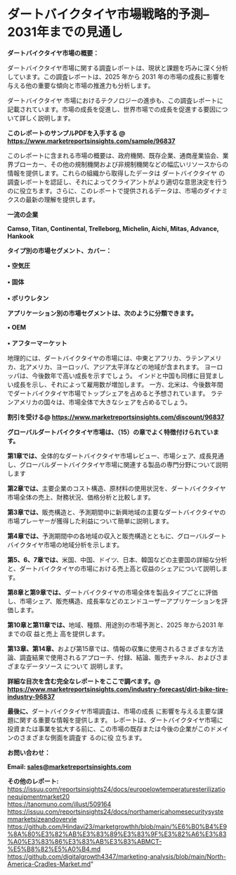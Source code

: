 # ダートバイクタイヤ市場戦略的予測– 2031年までの見通し

<strong><b>ダートバイクタイヤ市場の概要：</b></strong>

ダートバイクタイヤ市場に関する調査レポートは、現状と課題を巧みに深く分析しています。この調査レポートは、2025 年から 2031 年の市場の成長に影響を与える他の重要な傾向と市場の推進力も分析します。

ダートバイクタイヤ 市場におけるテクノロジーの進歩も、この調査レポートに記載されています。市場の成長を促進し、世界市場での成長を促進する要因について詳しく説明します。

<strong>このレポートのサンプルPDFを入手する @ <a href=https://www.marketreportsinsights.com/sample/96837>https://www.marketreportsinsights.com/sample/96837</a></strong>

このレポートに含まれる市場の概要は、政府機関、既存企業、通商産業協会、業界ブローカー、その他の規制機関および非規制機関などの幅広いリソースからの情報を提供します。これらの組織から取得したデータは ダートバイクタイヤ の調査レポートを認証し、それによってクライアントがより適切な意思決定を行うのに役立ちます。さらに、このレポートで提供されるデータは、市場のダイナミクスの最新の理解を提供します。

<strong>一流の企業</strong>

<strong><b>Camso, Titan, Continental, Trelleborg, Michelin, Aichi, Mitas, Advance, Hankook</b></strong>

<strong><b>タイプ別の市場セグメント、カバー：</b></strong>

<strong>• 空気圧<br><br>• 固体<br><br>• ポリウレタン</strong>

<strong><b>アプリケーション別の市場セグメントは、次のように分類できます。</b></strong>

<strong>• OEM<br><br>• アフターマーケット</strong>

 地理的には、ダートバイクタイヤの市場には、中東とアフリカ、ラテンアメリカ、北アメリカ、ヨーロッパ、アジア太平洋などの地域が含まれます。 ヨーロッパは、今後数年で高い成長を示すでしょう。 インドと中国も同様に目覚ましい成長を示し、それによって雇用数が増加します。 一方、北米は、今後数年間でダートバイクタイヤ市場でトップシェアを占めると予想されています。 ラテンアメリカの国々は、市場全体で大きなシェアを占めるでしょう。

<strong>割引を受ける@ <a href=https://www.marketreportsinsights.com/discount/96837>https://www.marketreportsinsights.com/discount/96837</a></strong>

<strong><b>グローバルダートバイクタイヤ市場は、（15）の章でよく特徴付けられています。</b></strong>

<strong><b>第</b></strong><strong><b>1章では、</b></strong>全体的なダートバイクタイヤ市場レビュー、市場シェア、成長見通し、グローバルダートバイクタイヤ市場に関連する製品の専門分野について説明します

<strong><b>第2章では、</b></strong>主要企業のコスト構造、原材料の使用状況を、ダートバイクタイヤ市場全体の売上、財務状況、価格分析と比較します。

<strong><b>第3章では、</b></strong>販売構造と、予測期間中に新興地域の主要なダートバイクタイヤの市場プレーヤーが獲得した利益について簡単に説明します。

<strong><b>第4章では、</b></strong>予測期間中の各地域の収入と販売構造とともに、グローバルダートバイクタイヤ市場の地域分析を示します。

<strong><b>第5、6、7章では、</b></strong>米国、中国、ドイツ、日本、韓国などの主要国の詳細な分析と、ダートバイクタイヤの市場における売上高と収益のシェアについて説明します。

<strong><b>第8章と第9章では、</b></strong>ダートバイクタイヤの市場全体を製品タイプごとに評価し、市場シェア、販売構造、成長率などのエンドユーザーアプリケーションを評価します。

<strong><b>第10章と第11章では、</b></strong>地域、種類、用途別の市場予測と、2025 年から2031 年までの収 益と売上 高を提供します。

<strong><b>第13章、第14章、</b></strong>および第15章では、情報の収集に使用されるさまざまな方法論、調査結果で使用されるアプローチ、付録、結論、販売チャネル、およびさまざまなデータソース について 説明します。

<strong>詳細な目次を含む完全なレポートをここで調べます。@ <a href=https://www.marketreportsinsights.com/industry-forecast/dirt-bike-tire-industry-96837>https://www.marketreportsinsights.com/industry-forecast/dirt-bike-tire-industry-96837</a></strong>

<strong><b>最後に、</b></strong>ダートバイクタイヤ市場調査は、市場の成長 に影響を</a>与える主要な課題に関する重要な情報を提供します。 レポートは、ダートバイクタイヤ市場に投資または事業を拡大する前に、この市場の既存または今後の企業がこのドメインのさまざまな側面を調査す るのに役 立ちます。

<strong><b>お問い合わせ：</b></strong>

<strong>Email: </strong><a href=mailto:sales@marketreportsinsights.com><strong>sales@marketreportsinsights.com</strong></a>

<strong>その他のレポート:</strong>
<br>
<a href=https://issuu.com/reportsinsights24/docs/europelowtemperaturesterilizationequipmentmarket20>https://issuu.com/reportsinsights24/docs/europelowtemperaturesterilizationequipmentmarket20</a>
<br>
<a href=https://tanomuno.com/illust/509164>https://tanomuno.com/illust/509164</a>
<br>
<a href=https://issuu.com/reportsinsights24/docs/northamericahomesecuritysystemmarketsizeandovervie>https://issuu.com/reportsinsights24/docs/northamericahomesecuritysystemmarketsizeandovervie</a>
<br>
<a href=https://github.com/Hindavi23/marketgrowthh/blob/main/%E6%B0%B4%E9%8A%80%E3%82%AB%E3%83%89%E3%83%9F%E3%82%A6%E3%83%A0%E3%83%86%E3%83%AB%E3%83%ABMCT-%E5%B8%82%E5%A0%B4.md>https://github.com/Hindavi23/marketgrowthh/blob/main/%E6%B0%B4%E9%8A%80%E3%82%AB%E3%83%89%E3%83%9F%E3%82%A6%E3%83%A0%E3%83%86%E3%83%AB%E3%83%ABMCT-%E5%B8%82%E5%A0%B4.md</a>
<br>
<a href=https://github.com/digitalgrowth4347/marketing-analysis/blob/main/North-America-Cradles-Market.md>https://github.com/digitalgrowth4347/marketing-analysis/blob/main/North-America-Cradles-Market.md</a>"
